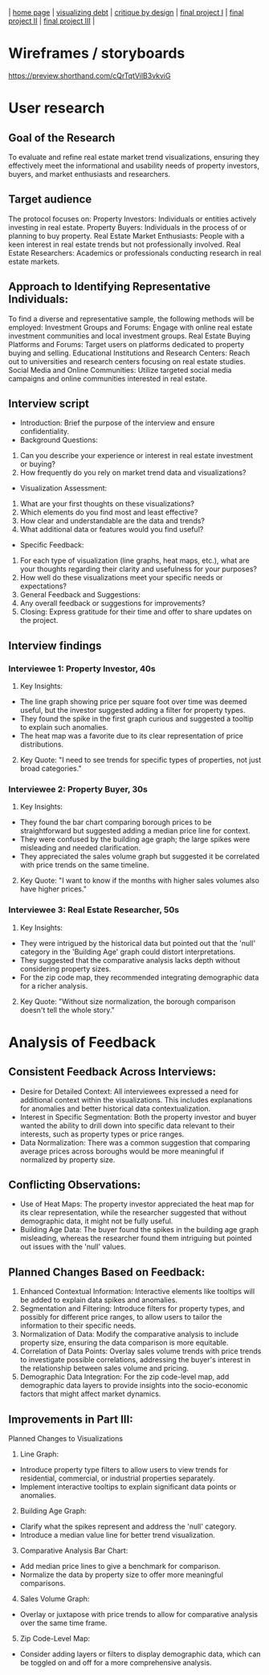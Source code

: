 | [home page](https://cmustudent.github.io/tswd-portfolio-templates/) | [visualizing debt](visualizing-government-debt) | [critique by design](critique-by-design) | [final project I](final-project-part-one) | [final project II](final-project-part-two) | [final project III](final-project-part-three) |

# Wireframes / storyboards
https://preview.shorthand.com/cQrTqtVilB3vkviG

# User research 

## Goal of the Research
To evaluate and refine real estate market trend visualizations, ensuring they effectively meet the informational and usability needs of property investors, buyers, and market enthusiasts and researchers.

## Target audience

The protocol focuses on:
Property Investors: Individuals or entities actively investing in real estate.
Property Buyers: Individuals in the process of or planning to buy property.
Real Estate Market Enthusiasts: People with a keen interest in real estate trends but not professionally involved.
Real Estate Researchers: Academics or professionals conducting research in real estate markets. 

## Approach to Identifying Representative Individuals:

To find a diverse and representative sample, the following methods will be employed:
Investment Groups and Forums: Engage with online real estate investment communities and local investment groups.
Real Estate Buying Platforms and Forums: Target users on platforms dedicated to property buying and selling.
Educational Institutions and Research Centers: Reach out to universities and research centers focusing on real estate studies.
Social Media and Online Communities: Utilize targeted social media campaigns and online communities interested in real estate.

## Interview script
- Introduction: Brief the purpose of the interview and ensure confidentiality.
- Background Questions:
1. Can you describe your experience or interest in real estate investment or buying?
2. How frequently do you rely on market trend data and visualizations?
- Visualization Assessment:
1. What are your first thoughts on these visualizations?
2. Which elements do you find most and least effective?
3. How clear and understandable are the data and trends?
4. What additional data or features would you find useful?
- Specific Feedback:
1. For each type of visualization (line graphs, heat maps, etc.), what are your thoughts regarding their clarity and usefulness for your purposes?
2. How well do these visualizations meet your specific needs or expectations?
3. General Feedback and Suggestions:
4. Any overall feedback or suggestions for improvements?
5. Closing: Express gratitude for their time and offer to share updates on the project. 

## Interview findings
### Interviewee 1: Property Investor, 40s
1. Key Insights:
- The line graph showing price per square foot over time was deemed useful, but the investor suggested adding a filter for property types.
- They found the spike in the first graph curious and suggested a tooltip to explain such anomalies.
- The heat map was a favorite due to its clear representation of price distributions.
2. Key Quote:
"I need to see trends for specific types of properties, not just broad categories."

### Interviewee 2: Property Buyer, 30s
1. Key Insights:
- They found the bar chart comparing borough prices to be straightforward but suggested adding a median price line for context.
- They were confused by the building age graph; the large spikes were misleading and needed clarification.
- They appreciated the sales volume graph but suggested it be correlated with price trends on the same timeline.
2. Key Quote:
"I want to know if the months with higher sales volumes also have higher prices."

### Interviewee 3: Real Estate Researcher, 50s
1. Key Insights:
- They were intrigued by the historical data but pointed out that the 'null' category in the 'Building Age' graph could distort interpretations.
- They suggested that the comparative analysis lacks depth without considering property sizes.
- For the zip code map, they recommended integrating demographic data for a richer analysis.
2. Key Quote:
"Without size normalization, the borough comparison doesn't tell the whole story."


# Analysis of Feedback
## Consistent Feedback Across Interviews:
- Desire for Detailed Context: All interviewees expressed a need for additional context within the visualizations. This includes explanations for anomalies and better historical data contextualization.
- Interest in Specific Segmentation: Both the property investor and buyer wanted the ability to drill down into specific data relevant to their interests, such as property types or price ranges.
- Data Normalization: There was a common suggestion that comparing average prices across boroughs would be more meaningful if normalized by property size.

## Conflicting Observations:
- Use of Heat Maps: The property investor appreciated the heat map for its clear representation, while the researcher suggested that without demographic data, it might not be fully useful.
- Building Age Data: The buyer found the spikes in the building age graph misleading, whereas the researcher found them intriguing but pointed out issues with the 'null' values.

## Planned Changes Based on Feedback:
1. Enhanced Contextual Information: Interactive elements like tooltips will be added to explain data spikes and anomalies.
2. Segmentation and Filtering: Introduce filters for property types, and possibly for different price ranges, to allow users to tailor the information to their specific needs.
3. Normalization of Data: Modify the comparative analysis to include property size, ensuring the data comparison is more equitable.
4. Correlation of Data Points: Overlay sales volume trends with price trends to investigate possible correlations, addressing the buyer's interest in the relationship between sales volume and pricing.
5. Demographic Data Integration: For the zip code-level map, add demographic data layers to provide insights into the socio-economic factors that might affect market dynamics.

## Improvements in Part III:
Planned Changes to Visualizations

1. Line Graph:
- Introduce property type filters to allow users to view trends for residential, commercial, or industrial properties separately.
- Implement interactive tooltips to explain significant data points or anomalies.

2. Building Age Graph:
- Clarify what the spikes represent and address the 'null' category.
- Introduce a median value line for better trend visualization.

3. Comparative Analysis Bar Chart:
- Add median price lines to give a benchmark for comparison.
- Normalize the data by property size to offer more meaningful comparisons.

4. Sales Volume Graph:
- Overlay or juxtapose with price trends to allow for comparative analysis over the same time frame.

5. Zip Code-Level Map:
- Consider adding layers or filters to display demographic data, which can be toggled on and off for a more comprehensive analysis.
